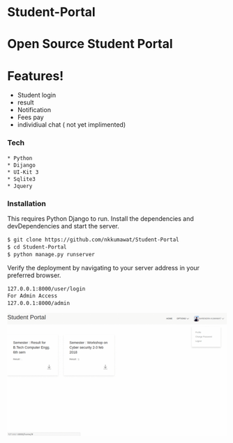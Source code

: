 # Student-Portal
# Open Source Student Portal
#  Features!
  - Student login 
  - result
  - Notification
  - Fees pay
  - individiual chat ( not yet implimented)
### Tech
```
* Python
* Dijango
* UI-Kit 3 
* Sqlite3 
* Jquery 
```
### Installation
This requires Python Django to run.
Install the dependencies and devDependencies and start the server.
```sh
$ git clone https://github.com/nkkumawat/Student-Portal
$ cd Student-Portal
$ python manage.py runserver
```
Verify the deployment by navigating to your server address in your preferred browser.
```sh
127.0.0.1:8000/user/login
For Admin Access
127.0.0.1:8000/admin
```
![Screenshots](./screens/image.gif)